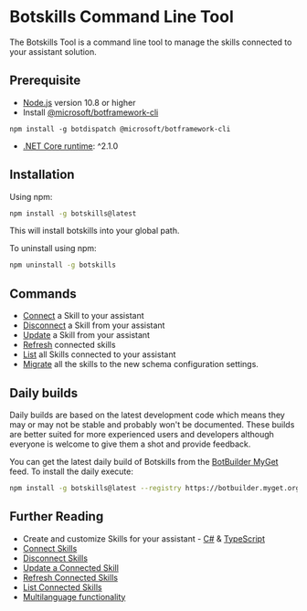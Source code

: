 # Botskills Command Line Tool
The Botskills Tool is a command line tool to manage the skills connected to your assistant solution.

## Prerequisite
- [Node.js](https://nodejs.org/) version 10.8 or higher
- Install [@microsoft/botframework-cli](https://www.npmjs.com/package/@microsoft/botframework-cli)


```shell
npm install -g botdispatch @microsoft/botframework-cli
```
- [.NET Core runtime](https://dotnet.microsoft.com/download/dotnet-core/2.1#runtime-2.1.0): ^2.1.0

## Installation
Using npm:
```bash
npm install -g botskills@latest
```
This will install botskills into your global path.

To uninstall using npm:
```bash
npm uninstall -g botskills
```

## Commands
- [Connect](./docs/commands/connect.md) a Skill to your assistant
- [Disconnect](./docs/commands/disconnect.md) a Skill from your assistant
- [Update](./docs/commands/update.md) a Skill from your assistant 
- [Refresh](./docs/commands/refresh.md) connected skills
- [List](./docs/commands/list.md) all Skills connected to your assistant
- [Migrate](./docs/commands/migrate.md) all the skills to the new schema configuration settings.

## Daily builds
Daily builds are based on the latest development code which means they may or may not be stable and probably won't be documented. These builds are better suited for more experienced users and developers although everyone is welcome to give them a shot and provide feedback.

You can get the latest daily build of Botskills from the [BotBuilder MyGet](https://botbuilder.myget.org/gallery/aitemplates) feed.
To install the daily execute:
```bash
npm install -g botskills@latest --registry https://botbuilder.myget.org/F/aitemplates/npm/
```

## Further Reading
- Create and customize Skills for your assistant - [C#](https://microsoft.github.io/botframework-solutions/skills/tutorials/create-skill/csharp/1-intro/) & [TypeScript](https://microsoft.github.io/botframework-solutions/skills/tutorials/create-skill/typescript/1-intro/)
- [Connect Skills](https://microsoft.github.io/botframework-solutions/skills/handbook/botskills#Connect-Skills)
- [Disconnect Skills](https://microsoft.github.io/botframework-solutions/skills/handbook/botskills#Disconnect-Skills)
- [Update a Connected Skill](https://microsoft.github.io/botframework-solutions/skills/handbook/botskills#Update-a-Connected-Skill)
- [Refresh Connected Skills](https://microsoft.github.io/botframework-solutions/skills/handbook/botskills#Refresh-Connected-Skills)
- [List Connected Skills](https://microsoft.github.io/botframework-solutions/skills/handbook/botskills#List-Connected-Skills)
- [Multilanguage functionality](./docs/multilanguage-functionality.md)
 
